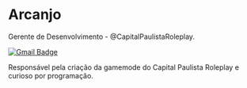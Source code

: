 # Arcanjo

Gerente de Desenvolvimento - @CapitalPaulistaRoleplay.

[![Gmail Badge](https://img.shields.io/badge/-contato.capital-paulista@gmail.com-dbb284?style=flat-square&logo=Gmail&logoColor=white&link=mailto:contato.capital-paulista@gmail.com)](mailto:contato.capital-paulista@gmail.com)

Responsável pela criação da gamemode do Capital Paulista Roleplay e curioso por programação.
